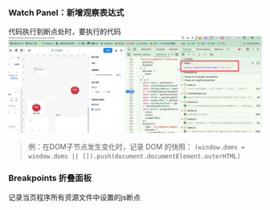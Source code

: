 ### Watch Panel：新增观察表达式
代码执行到断点处时，要执行的代码
![图片](../../../asset/Pastedimage20240605094436.png)
>例：在DOM子节点发生变化时，记录 DOM 的快照：
`(window.doms = window.doms || []).push(document.documentElement.outerHTML)`

###  Breakpoints 折叠面板
记录当页程序所有资源文件中设置的js断点

>